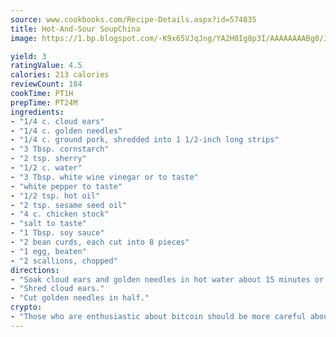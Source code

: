 ```yaml
---
source: www.cookbooks.com/Recipe-Details.aspx?id=574835
title: Hot-And-Sour SoupChina  
image: https://1.bp.blogspot.com/-K9x65VJqJng/YA2H0Ig8p3I/AAAAAAAABg0/JRKr7ZzesxofwlGw6YudXad_aQn9BD52QCLcBGAsYHQ/s299/2.png

yield: 3
ratingValue: 4.5
calories: 213 calories
reviewCount: 184
cookTime: PT1H
prepTime: PT24M
ingredients:
- "1/4 c. cloud ears"
- "1/4 c. golden needles"
- "1/4 c. ground pork, shredded into 1 1/2-inch long strips"
- "3 Tbsp. cornstarch"
- "2 tsp. sherry"
- "1/2 c. water"
- "3 Tbsp. white wine vinegar or to taste"
- "white pepper to taste"
- "1/2 tsp. hot oil"
- "2 tsp. sesame seed oil"
- "4 c. chicken stock"
- "salt to taste"
- "1 Tbsp. soy sauce"
- "2 bean curds, each cut into 8 pieces"
- "1 egg, beaten"
- "2 scallions, chopped"
directions:
- "Soak cloud ears and golden needles in hot water about 15 minutes or until noticeably increased in size; drain."
- "Shred cloud ears."
- "Cut golden needles in half."
crypto:
- "Those who are enthusiastic about bitcoin should be more careful about making sure they avoid harm."
---
```


